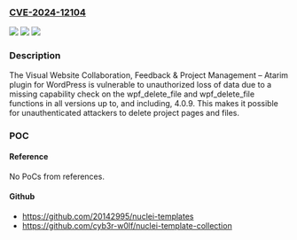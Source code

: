 ### [CVE-2024-12104](https://cve.mitre.org/cgi-bin/cvename.cgi?name=CVE-2024-12104)
![](https://img.shields.io/static/v1?label=Product&message=Visual%20Website%20Collaboration%2C%20Feedback%20%26%20Project%20Management%20%E2%80%93%20Atarim&color=blue)
![](https://img.shields.io/static/v1?label=Version&message=*%3C%3D%204.0.9%20&color=brighgreen)
![](https://img.shields.io/static/v1?label=Vulnerability&message=CWE-862%20Missing%20Authorization&color=brighgreen)

### Description

The Visual Website Collaboration, Feedback & Project Management – Atarim plugin for WordPress is vulnerable to unauthorized loss of data due to a missing capability check on the wpf_delete_file and wpf_delete_file functions in all versions up to, and including, 4.0.9. This makes it possible for unauthenticated attackers to delete project pages and files.

### POC

#### Reference
No PoCs from references.

#### Github
- https://github.com/20142995/nuclei-templates
- https://github.com/cyb3r-w0lf/nuclei-template-collection

